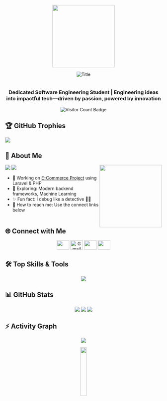 <p align="center">
  <img src="https://media.giphy.com/media/Ruk8jOQDYBXyHhQ6iU/giphy.gif?cid=790b76111b5vir6oyq3fkbavxz6hzj9dwvvtn94ngh96y6yu&ep=v1_gifs_search&rid=giphy.gif&ct=g" height="200" />
</p>

<div align="center">
  <img src="https://readme-typing-svg.herokuapp.com?font=Architects+Daughter&color=%71bfde&size=30&center=true&vCenter=true&height=60&width=600&lines=Hey+there!+I'm+Harsha+Fernando;Welcome+to+my+GitHub+space!;Happy+to+see+you+here+👨‍💻✨" alt="Title"></img>
</div>

<h1></h1>
<h3 align="center">Dedicated Software Engineering Student | Engineering ideas into impactful tech—driven by passion, powered by innovation</h3>

<p align="center">
  <img src="https://komarev.com/ghpvc/?username=HarshaFdo&label=Profile%20Visitors&color=ff6347&style=flat" alt="Visitor Count Badge" />
</p>

## 🏆 GitHub Trophies
![](https://github-profile-trophy.vercel.app/?username=HarshaFdo&theme=gruvbox&no-frame=false&no-bg=false&margin-w=4)

## 💫 About Me
<picture>
  <img align="right" src="https://i.pinimg.com/736x/6d/cd/36/6dcd3671b80731bfe80c5852717f7860.jpg" width="200px"/>
</picture>

<p align="left">
  <img src="https://img.shields.io/badge/Focus-FullStack%20Development-dodgerblue" />
  <img src="https://img.shields.io/badge/Languages-English-dodgerblue" />
</p>

- 🔭 Working on [E-Commerce Project](https://github.com/HarshaFdo/E-Commerce_Project.git) using Laravel & PHP  
- 🌱 Exploring: Modern backend frameworks, Machine Learning   
- ✨ Fun fact: I debug like a detective 🕵️‍♂️  
- 📧 How to reach me: Use the connect links below
<br><br>

## 🌐 Connect with Me
<p align="center">
  <a href="https://linkedin.com/in/harshafdo/"><img src="https://raw.githubusercontent.com/rahuldkjain/github-profile-readme-generator/master/src/images/icons/Social/linked-in-alt.svg" height="30" width="40" /></a>
  <a href="mailto:fernando.harsha2016@gmail.com"><img src="https://cdn.jsdelivr.net/npm/simple-icons@v5/icons/gmail.svg?color=ffffff" height="30" width="40" title="Gmail" /></a>
  <a href="https://fb.com/harsha.fernando.520900"><img src="https://raw.githubusercontent.com/rahuldkjain/github-profile-readme-generator/master/src/images/icons/Social/facebook.svg" height="30" width="40" /></a>
  <a href="https://instagram.com/harsha_fernando__"><img src="https://raw.githubusercontent.com/rahuldkjain/github-profile-readme-generator/master/src/images/icons/Social/instagram.svg" height="30" width="40" /></a>
</p>

## 🛠️ Top Skills & Tools
<p align="center">
  <img src="https://skillicons.dev/icons?i=javascript,python,php,ts,c,csharp,nextjs,nodejs,react,django,laravel,bootstrap,html,css,tailwind,mysql,sqlite,postgresql,firebase,figma,git,linux,vscode,androidstudio" />
</p>

## 📊 GitHub Stats
<p align="center">
  <img src="https://github-readme-stats.vercel.app/api?username=HarshaFdo&show_icons=true&theme=radical&hide_border=true" />
  <img src="https://github-readme-stats.vercel.app/api/top-langs/?username=HarshaFdo&layout=compact&theme=radical&hide_border=true" />
  <img src="https://github-readme-streak-stats.herokuapp.com?user=HarshaFdo&theme=radical&hide_border=true" />
</p>

## ⚡ Activity Graph
<div align="center">
  <img src="https://github-readme-activity-graph.vercel.app/graph?username=HarshaFdo&bg_color=000000&color=ff6347&line=63f7f7&point=ffffff&area=true&hide_border=true" />
</div>

<p align="center">
  <img src="https://media.giphy.com/media/jpVnC65DmYeyRL4LHS/giphy.gif" width="20%">
</p>
